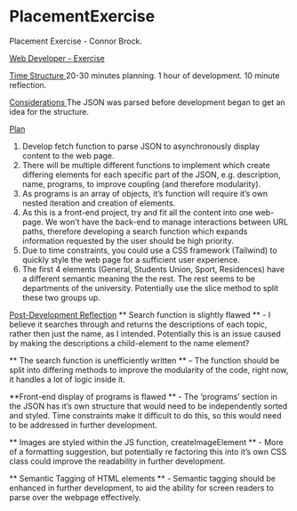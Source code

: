 # PlacementExercise
Placement Exercise - Connor Brock.

<u>Web Developer - Exercise</u>

<u> Time Structure </u>
20-30 minutes planning. 
1 hour of development. 
10 minute reflection.

<u> Considerations </u>
The JSON was parsed before development began to get an idea for the structure.


<u> Plan</u>
1.	Develop fetch function to parse JSON to asynchronously display content to the web page.
2.	There will be multiple different functions to implement which create differing elements for each specific part of the JSON, e.g. description, name, programs, to improve coupling (and therefore modularity).
3.	As programs is an array of objects, it’s function will require it’s own nested iteration and creation of elements. 
4.	As this is a front-end project, try and fit all the content into one web-page. We won’t have the back-end to manage interactions between URL paths, therefore developing a search function which expands information requested by the user should be high priority.
5.	Due to time constraints, you could use a CSS framework (Tailwind) to quickly style the web page for a sufficient user experience. 
6.	The first 4 elements (General, Students Union, Sport, Residences) have a different semantic meaning the the rest. The rest seems to be departments of the university. Potentially use the slice method to split these two groups up. 


<u>Post-Development Reflection</u>
** Search function is slightly flawed ** - I believe it searches through and returns the descriptions of each topic, rather then just the name, as I intended. Potentially this is an issue caused by making the descriptions a child-element to the name element?

** The search function is unefficiently written ** – The function should be split into differing methods to improve the modularity of the code, right now, it handles a lot of logic inside it. 

**Front-end display of programs is flawed ** - The ‘programs’ section in the JSON has it’s own structure that would need to be independently sorted and styled. Time constraints make it difficult to do this, so this would need to be addressed in further development. 

** Images are styled within the JS function, createImageElement ** - More of a formatting suggestion, but potentially re factoring this into it’s own CSS class could improve the readability in further development. 

** Semantic Tagging of HTML elements ** - Semantic tagging should be enhanced in further development, to aid the ability for screen readers to parse over the webpage effectively.
